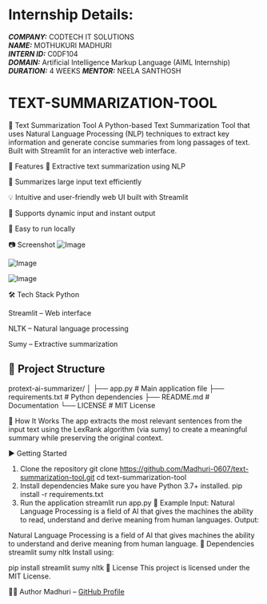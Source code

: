 # Internship Details:

***COMPANY:*** CODTECH IT SOLUTIONS  
***NAME:*** MOTHUKURI MADHURI  
***INTERN ID:*** C0DF104  
***DOMAIN:*** Artificial Intelligence Markup Language (AIML Internship)  
***DURATION:*** 4 WEEKS
***MENTOR:*** NEELA SANTHOSH



# TEXT-SUMMARIZATION-TOOL

📝 Text Summarization Tool
A Python-based Text Summarization Tool that uses Natural Language Processing (NLP) techniques to extract key information and generate concise summaries from long passages of text. Built with Streamlit for an interactive web interface.

🚀 Features
🧠 Extractive text summarization using NLP

📜 Summarizes large input text efficiently

💡 Intuitive and user-friendly web UI built with Streamlit

🔁 Supports dynamic input and instant output

🎯 Easy to run locally

📷 Screenshot
![Image](https://github.com/user-attachments/assets/e9661c25-fc35-476a-b05d-377783e9b1a0)


![Image](https://github.com/user-attachments/assets/6402ba4f-5f89-4880-b2ed-6f9b9a8cb90d)


![Image](https://github.com/user-attachments/assets/be1d3ae0-6c86-4986-b853-c2dc0b3a527b)

🛠️ Tech Stack
Python

Streamlit – Web interface

NLTK – Natural language processing

Sumy – Extractive summarization

## 📂 Project Structure

protext-ai-summarizer/
│
├── app.py # Main application file
├── requirements.txt # Python dependencies
├── README.md # Documentation
└── LICENSE # MIT License

🧪 How It Works
The app extracts the most relevant sentences from the input text using the LexRank algorithm (via sumy) to create a meaningful summary while preserving the original context.

▶️ Getting Started
1. Clone the repository
git clone https://github.com/Madhuri-0607/text-summarization-tool.git
cd text-summarization-tool
2. Install dependencies
Make sure you have Python 3.7+ installed.
pip install -r requirements.txt
3. Run the application
streamlit run app.py
🧾 Example
Input:
Natural Language Processing is a field of AI that gives the machines the ability to read, understand and derive meaning from human languages.
Output:

Natural Language Processing is a field of AI that gives machines the ability to understand and derive meaning from human language.
📌 Dependencies
streamlit
sumy
nltk
Install using:

pip install streamlit sumy nltk
📄 License
This project is licensed under the MIT License.

🙋‍♀️ Author
Madhuri – [GitHub Profile](https://github.com/Madhuri-0607)
